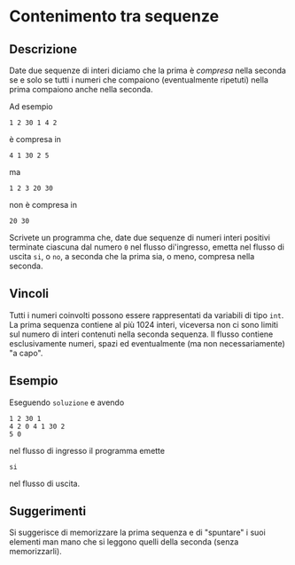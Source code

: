 Contenimento tra sequenze
=========================

Descrizione
-----------

Date due sequenze di interi diciamo che la prima è *compresa* nella seconda se e
solo se tutti i numeri che compaiono (eventualmente ripetuti) nella prima
compaiono anche nella seconda.

Ad esempio

	1 2 30 1 4 2

è compresa in

	4 1 30 2 5

ma

	1 2 3 20 30

non è compresa in

	20 30

Scrivete un programma che, date due sequenze di numeri interi positivi terminate
ciascuna dal numero `0` nel flusso di'ingresso, emetta nel flusso di uscita `si`,
o `no`, a seconda che la prima sia, o meno, compresa nella seconda.


Vincoli
-------

Tutti i numeri coinvolti possono essere rappresentati da variabili di tipo
`int`. La prima sequenza contiene al più 1024 interi, viceversa non ci sono
limiti sul numero di interi contenuti nella seconda sequenza. Il flusso
contiene esclusivamente numeri, spazi ed eventualmente (ma non
necessariamente) "a capo".


Esempio
-------

Eseguendo `soluzione` e avendo

	1 2 30 1
	4 2 0 4 1 30 2
	5 0

nel flusso di ingresso il programma emette

	si

nel flusso di uscita.


Suggerimenti
------------

Si suggerisce di memorizzare la prima sequenza e di "spuntare" i suoi elementi
man mano che si leggono quelli della seconda (senza memorizzarli).
